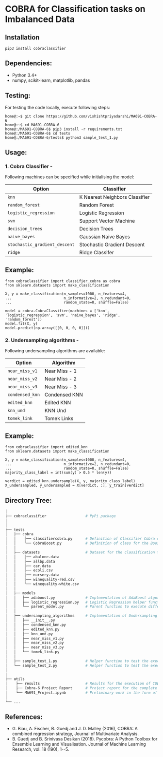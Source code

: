 # COBRA for Classification tasks on Imbalanced Data

## Installation
```python3
pip3 install cobraclassifier
```

## Dependencies:
- Python 3.4+
- numpy, scikit-learn, matplotlib, pandas


## Testing:
For testing the code locally, execute following steps:
```console
home@:~$ git clone https://github.com/vishishtpriyadarshi/MA691-COBRA-6
home@:~$ cd MA691-COBRA-6
home@:/MA691-COBRA-6$ pip3 install -r requirements.txt
home@:/MA691-COBRA-6$ cd tests
home@:/MA691-COBRA-6/tests$ python3 sample_test_1.py
```

## Usage:
### 1. Cobra Classifier -
Following machines can be specified while initialising the model:

| Option | Classifier |
| --- | ----------- |
| ```knn``` | K Nearest Neighbors Classifier |
| ```random_forest``` | Random Forest |
| ```logistic_regression``` | Logistic Regression |
| ```svm``` | Support Vector Machine |
| ```decision_trees``` | Decision Trees |
| ```naive_bayes``` | Gaussian Naive Bayes |
| ```stochastic_gradient_descent``` | Stochastic Gradient Descent  |
| ```ridge``` | Ridge Classifer |

## Example:
```python3
from cobraclassifier import classifier_cobra as cobra
from sklearn.datasets import make_classification

X, y = make_classification(n_samples=1000, n_features=4,
...                        n_informative=2, n_redundant=0,
...                        random_state=0, shuffle=False)

model = cobra.CobraClassifier(machines = ['knn', 'logistic_regression', 'svm', 'naive_bayes', 'ridge', 'random_forest'])
model.fit(X, y)
model.predict(np.array([[0, 0, 0, 0]]))
```

### 2. Undersampling algorithms - 
Following undersampling algorithms are available:

| Option | Algorithm |
| --- | ----------- |
| ```near_miss_v1``` | Near Miss - 1|
| ```near_miss_v2``` | Near Miss - 2 |
| ```near_miss_v3``` | Near Miss - 3 |
| ```condensed_knn``` | Condensed KNN |
| ```edited_knn``` | Edited KNN |
| ```knn_und``` | KNN Und |
| ```tomek_link``` | Tomek Links  |

## Example:
```python3
from cobraclassifier import edited_knn
from sklearn.datasets import make_classification

X, y = make_classification(n_samples=1000, n_features=4,
...                        n_informative=2, n_redundant=0,
...                        random_state=0, shuffle=False)
majority_class_label = int(sum(y) > 0.5 * len(y))

verdict = edited_knn.undersample(X, y, majority_class_label)
X_undersampled, y_undersampled = X[verdict, :], y_train[verdict]
```


## Directory Tree:

```bash
│
├── cobraclassifier                  # PyPi package 
│
│   
├── tests
│   ├── cobra
│   │    ├── classifiercobra.py      # Definition of Classifier Cobra class
│   │    └── CobraBoost.py           # Definition of class for the Boosting algorithm based on COBRA and AdaBoost
│   │
│   ├── datasets                     # Dataset for the classification tasks available at https://archive.ics.uci.edu/ml/index.php
│   │    ├── abalone.data
│   │    ├── allbp.data
│   │    ├── car.data
│   │    ├── ecoli.csv
│   │    ├── nursery.data
│   │    ├── winequality-red.csv
│   │    └── winequality-white.csv
│   │
│   ├── models
│   │   ├── adaboost.py              # Implementation of AdaBoost algorithm from scratch
│   │   ├── logistic_regression.py   # Logistic Regression helper function to train models and get predictions easily
│   │   └── parent_model.py          # Parent function to execute different models and handle pre-processing tasks
│   │
│   ├── undersampling_algorithms     # Implementation of Undersampling Algorithms
│   │   ├── __init__.py
│   │   ├── condensed_knn.py
│   │   ├── edited_knn.py
│   │   ├── knn_und.py
│   │   ├── near_miss_v1.py
│   │   ├── near_miss_v2.py
│   │   ├── near_miss_v3.py
│   │   └── tomek_link.py
│   │
│   ├── sample_test_1.py             # Helper function to test the execution of COBRA and undersampling algorithms
│   └── sample_test_2.py             # Helper function to test the execution of CobraBoost
│
│
├── utils
│    ├── results                     # Results for the execution of COBRA and undersampling algorithms
│    ├── Cobra-6 Project Report      # Project report for the complete analysis
│    └── MA691_Project.ipynb         # Preliminary work in the form of ipynb notebook
│
└── ...
```

## References:
- G. Biau, A. Fischer, B. Guedj and J. D. Malley (2016), COBRA: A combined regression strategy, Journal of Multivariate Analysis.
- B. Guedj and B. Srinivasa Desikan (2018). Pycobra: A Python Toolbox for Ensemble Learning and Visualisation. Journal of Machine Learning Research, vol. 18 (190), 1--5.
